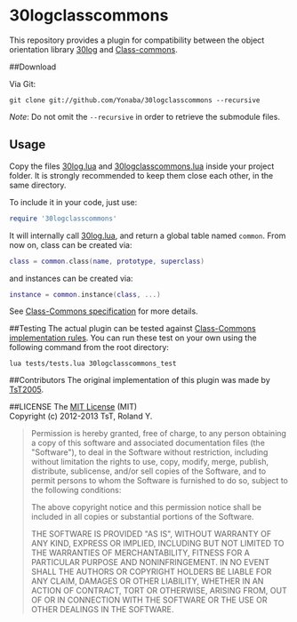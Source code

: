 30logclasscommons
=================

This repository provides a plugin for compatibility between the object orientation library [30log]() and [Class-commons]().

##Download

Via Git:

````
git clone git://github.com/Yonaba/30logclasscommons --recursive
````

*Note*: Do not omit the `--recursive` in order to retrieve the submodule files.

## Usage
Copy the files [30log.lua](https://github.com/Yonaba/30logclasscommons/blob/master/30log.lua) and [30logclasscommons.lua](https://github.com/Yonaba/30logclasscommons/blob/master/30logclasscommons.lua) inside your project folder. It is strongly recommended to keep them close each other, in the same directory.<br/>

To include it in your code, just use:

```lua
require '30logclasscommons' 
````

It will internally call [30log.lua](https://github.com/Yonaba/30logclasscommons/blob/master/30log.lua), and return a global table named `common`. From now on, class can be created via:

```lua
class = common.class(name, prototype, superclass)
````

and instances can be created via:

```lua
instance = common.instance(class, ...)
````

See [Class-Commons specification](https://github.com/bartbes/Class-Commons/blob/master/README.md) for more details.

##Testing
The actual plugin can be tested against [Class-Commons implementation rules](https://github.com/bartbes/Class-Commons/blob/master/SPECS.md). You can run these test on your own using the following command from the root directory:

````
lua tests/tests.lua 30logclasscommons_test
````

##Contributors
The original implementation of this plugin was made by [TsT2005](https://github.com/Yonaba/30log/pull/1).

##LICENSE
The [MIT License](http://www.opensource.org/licenses/mit-license.php) (MIT)<br>
Copyright (c) 2012-2013 TsT, Roland Y.

> Permission is hereby granted, free of charge, to any person obtaining a copy of
> this software and associated documentation files (the "Software"), to deal in
> the Software without restriction, including without limitation the rights to
> use, copy, modify, merge, publish, distribute, sublicense, and/or sell copies of
> the Software, and to permit persons to whom the Software is furnished to do so,
> subject to the following conditions:
> 
> The above copyright notice and this permission notice shall be included in all
> copies or substantial portions of the Software.
> 
> THE SOFTWARE IS PROVIDED "AS IS", WITHOUT WARRANTY OF ANY KIND, EXPRESS OR
> IMPLIED, INCLUDING BUT NOT LIMITED TO THE WARRANTIES OF MERCHANTABILITY, FITNESS
> FOR A PARTICULAR PURPOSE AND NONINFRINGEMENT. IN NO EVENT SHALL THE AUTHORS OR
> COPYRIGHT HOLDERS BE LIABLE FOR ANY CLAIM, DAMAGES OR OTHER LIABILITY, WHETHER
> IN AN ACTION OF CONTRACT, TORT OR OTHERWISE, ARISING FROM, OUT OF OR IN
> CONNECTION WITH THE SOFTWARE OR THE USE OR OTHER DEALINGS IN THE SOFTWARE.
 
